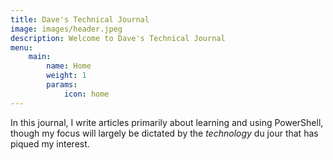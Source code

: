```yaml
---
title: Dave's Technical Journal
image: images/header.jpeg
description: Welcome to Dave's Technical Journal
menu:
    main:
        name: Home
        weight: 1
        params:
            icon: home
---
```


In this journal, I write articles primarily about learning and using PowerShell, though my focus will largely be dictated by the _technology_ du jour that has piqued my interest.
